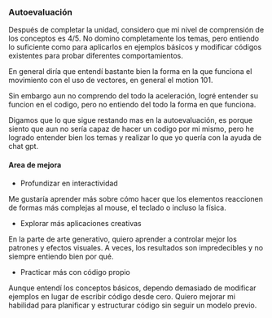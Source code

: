### Autoevaluación

Después de completar la unidad, considero que mi nivel de comprensión de los conceptos es 4/5. No domino completamente los temas, pero entiendo lo suficiente como para aplicarlos en ejemplos básicos y 
modificar códigos existentes para probar diferentes comportamientos.

En general diría que entendí bastante bien la forma en la que funciona el movimiento con el uso de vectores, en general el motion 101.

Sin embargo aun no comprendo del todo la aceleración, logré entender su funcion en el codigo, pero no entiendo del todo la forma en que funciona.

Digamos que lo que sigue restando mas en la autoevaluación, es porque siento que aun no sería capaz de hacer un codigo por mi mismo, pero he logrado entender bien los temas y realizar lo que yo quería con la ayuda de chat gpt.

#### Area de mejora

- Profundizar en interactividad

Me gustaría aprender más sobre cómo hacer que los elementos reaccionen de formas más complejas al mouse, el teclado o incluso la física.

- Explorar más aplicaciones creativas

En la parte de arte generativo, quiero aprender a controlar mejor los patrones y efectos visuales. A veces, los resultados son impredecibles y no siempre entiendo bien por qué.

- Practicar más con código propio

Aunque entendí los conceptos básicos, dependo demasiado de modificar ejemplos en lugar de escribir código desde cero. Quiero mejorar mi habilidad para planificar y estructurar código sin seguir un modelo previo.
